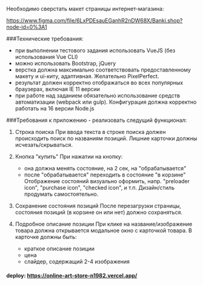 Необходимо сверстать макет страницы интернет-магазина:

https://www.figma.com/file/6LxPDEsauEGanhR2nDW68X/Banki.shop?node-id=0%3A1

###Технические требования:
- при выполнении тестового задания использовать VueJS (без использования Vue CLI)
 - можно использовать Bootstrap, jQuery
  - верстка должна максимально соответствовать предоставленному макету и ui-киту, адаптивная. Желательно PixelPerfect.
  - результат должен корректно отображаться во всех популярных браузерах, включая IE 11 версии
  - при работе над заданием обязательно использование средств автоматизации (webpack или gulp). Конфигурация должна корректно работать на 16 версии Node.js

###Требования к приложению - реализовать следущий функционал:

1. Строка поиска
   При ввода текста в строке поиска должен происходить поиск по названиям позиций.
   Лишние карточки должны исчезать/скрываться.

2. Кнопка "купить"
   При нажатии на кнопку:
   - она должна менять состояние, на 2 сек, на "обрабатывается"
   - после "обрабатывается" переходить в состояние "в корзине"
     Отображение состояний визуально оформить, напр. "preloader icon", "purchase icon", "checked icon", и т.п.
     Дизайн/стиль продумать самостоятельно.

3. Сохранение состояния позиций
   После перезагрузки страницы, состояния позиций (в корзине он или нет) должно сохраняться.

4. Подробное описание позиции
   При клике на название/изображение товара должна открывается модальное окно с карточкой товара.
   В карточке должны быть:
   - краткое описание позиции
   - цена
   - слайдер, содержащий 2-4 изображения
     


#### deploy: https://online-art-store-n1982.vercel.app/

